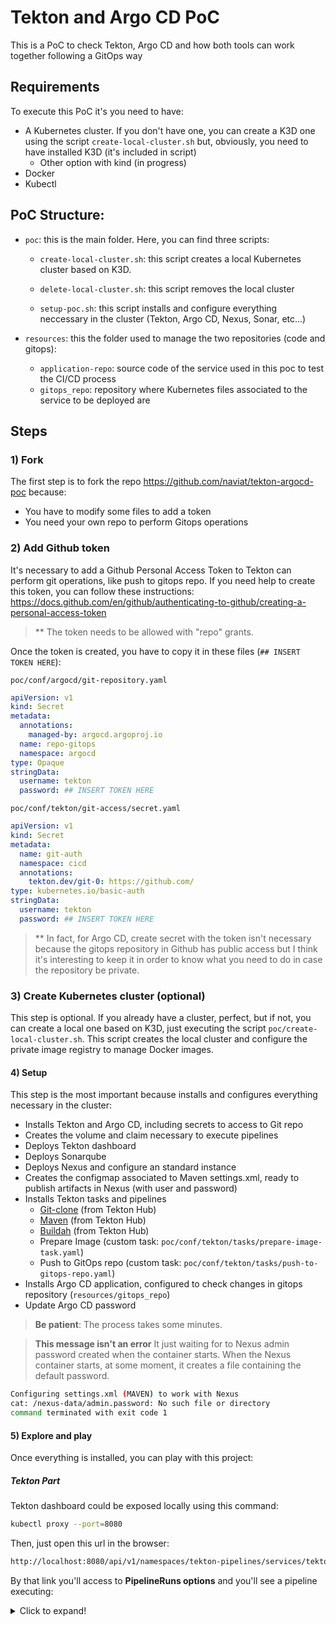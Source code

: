 # Tekton and Argo CD PoC

This is a PoC to check Tekton, Argo CD and how both tools can work together following a GitOps way

## Requirements
To execute this PoC it's you need to have:

- A Kubernetes cluster. If you don't have one, you can create a K3D one using the script `create-local-cluster.sh` but, obviously, you need to have installed K3D (it's included in script)
    - Other option with kind (in progress)
- Docker
- Kubectl

## PoC Structure:

* `poc`: this is the main folder. Here, you can find three scripts:

    - `create-local-cluster.sh`: this script creates a local Kubernetes cluster based on K3D.

    - `delete-local-cluster.sh`: this script removes the local cluster

    - `setup-poc.sh`: this script installs and configure everything neccessary in the cluster (Tekton, Argo CD, Nexus, Sonar, etc...)

* `resources`: this the folder used to manage the two repositories (code and gitops):
    - `application-repo`: source code of the service used in this poc to test the CI/CD process
    - `gitops_repo`: repository where Kubernetes files associated to the service to be deployed are

## Steps

### 1) Fork

The first step is to fork the repo https://github.com/naviat/tekton-argocd-poc because:

- You have to modify some files to add a token
- You need your own repo to perform Gitops operations

### 2) Add Github token

It's necessary to add a Github Personal Access Token to Tekton can perform git operations, like push to gitops repo. If you need help to create this token, you can follow these instructions: https://docs.github.com/en/github/authenticating-to-github/creating-a-personal-access-token

> ** The token needs to be allowed with "repo" grants.

Once the token is created, you have to copy it in these files (`## INSERT TOKEN HERE`):

`poc/conf/argocd/git-repository.yaml`

```yaml
apiVersion: v1
kind: Secret
metadata:
  annotations:
    managed-by: argocd.argoproj.io
  name: repo-gitops
  namespace: argocd
type: Opaque
stringData:
  username: tekton
  password: ## INSERT TOKEN HERE
```

`poc/conf/tekton/git-access/secret.yaml`

```yaml
apiVersion: v1
kind: Secret
metadata:
  name: git-auth
  namespace: cicd
  annotations:
    tekton.dev/git-0: https://github.com/
type: kubernetes.io/basic-auth
stringData:
  username: tekton
  password: ## INSERT TOKEN HERE
```

> ** In fact, for Argo CD, create secret with the token isn't necessary because the gitops repository in Github has public access but I think it's interesting to keep it in order to know what you need to do in case the repository be private.

### 3) Create Kubernetes cluster (optional)

This step is optional. If you already have a cluster, perfect, but if not, you can create a local one based on K3D, just executing the script `poc/create-local-cluster.sh`. This script creates the local cluster and configure the private image registry to manage Docker images.

#### 4) Setup

This step is the most important because installs and configures everything necessary in the cluster:

- Installs Tekton and Argo CD, including secrets to access to Git repo
- Creates the volume and claim necessary to execute pipelines
- Deploys Tekton dashboard
- Deploys Sonarqube
- Deploys Nexus and configure an standard instance
- Creates the configmap associated to Maven settings.xml, ready to publish artifacts in Nexus (with user and password)
- Installs Tekton tasks and pipelines
    - [Git-clone](https://hub-preview.tekton.dev/detail/34) (from Tekton Hub)
    - [Maven](https://hub-preview.tekton.dev/detail/65) (from Tekton Hub)
    - [Buildah](https://hub-preview.tekton.dev/detail/13) (from Tekton Hub)
    - Prepare Image (custom task: `poc/conf/tekton/tasks/prepare-image-task.yaml`)
    - Push to GitOps repo (custom task: `poc/conf/tekton/tasks/push-to-gitops-repo.yaml`)
- Installs Argo CD application, configured to check changes in gitops repository (`resources/gitops_repo`)
- Update Argo CD password

> **Be patient**: The process takes some minutes.

> **This message isn't an error** It just waiting for to Nexus admin password created when the container starts. When the Nexus container starts, at some moment, it creates a file containing the default password.
```sh
Configuring settings.xml (MAVEN) to work with Nexus
cat: /nexus-data/admin.password: No such file or directory
command terminated with exit code 1
```

#### 5) Explore and play

Once everything is installed, you can play with this project:

##### Tekton Part
Tekton dashboard could be exposed locally using this command:

```sh
kubectl proxy --port=8080
```

Then, just open this url in the browser:

```sh
http://localhost:8080/api/v1/namespaces/tekton-pipelines/services/tekton-dashboard:http/proxy/#/namespaces/cicd/pipelineruns
```

By that link you'll access to **PipelineRuns options** and you'll see a pipeline executing:


<details>
  <summary>Click to expand!</summary>
  ...
</details>
